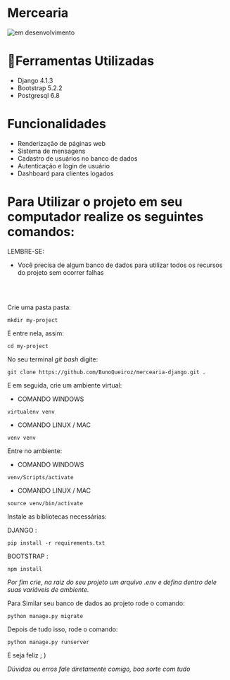 # Mercearia
![em desenvolvimento](https://img.shields.io/badge/STATUS-EM%20DESENVOLVIMENTO-brightgreen)

# 🔨Ferramentas Utilizadas
* Django 4.1.3
* Bootstrap 5.2.2
* Postgresql 6.8

# Funcionalidades
* Renderização de páginas web
* Sistema de mensagens
* Cadastro de usuários no banco de dados
* Autenticação e login de usuário
* Dashboard para clientes logados

# Para Utilizar o projeto em seu computador realize os seguintes comandos:
LEMBRE-SE:
* Você precisa de algum banco de dados para utilizar todos os recursos do projeto sem ocorrer falhas
<br>
<br>

Crie uma pasta pasta:
```
mkdir my-project
```
E entre nela, assim:
```
cd my-project
```

No seu terminal *git bash* digite:
``` 
git clone https://github.com/BunoQueiroz/mercearia-django.git .
```

E em seguida, crie um ambiente virtual:

* COMANDO WINDOWS
```
virtualenv venv
```

* COMANDO LINUX / MAC

```
venv venv
```

Entre no ambiente:

* COMANDO WINDOWS
```
venv/Scripts/activate
```

* COMANDO LINUX / MAC

```
source venv/bin/activate
```

Instale as bibliotecas necessárias:

DJANGO :
```
pip install -r requirements.txt
```

BOOTSTRAP :
```
npm install
```

*Por fim crie, na raiz do seu projeto um arquivo .env e defina dentro dele suas variáveis de ambiente.*

Para Similar seu banco de dados ao projeto rode o comando:

```
python manage.py migrate
```

Depois de tudo isso, rode o comando:

```
python manage.py runserver
```
E seja feliz ; )

*Dúvidas ou  erros fale diretamente comigo, boa sorte com tudo*